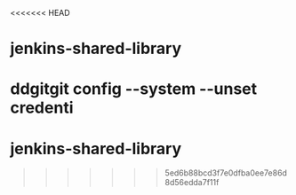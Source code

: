 <<<<<<< HEAD
# jenkins-shared-library
ddgitgit config --system --unset credenti
=======
# jenkins-shared-library
>>>>>>> 5ed6b88bcd3f7e0dfba0ee7e86d8d56edda7f11f
